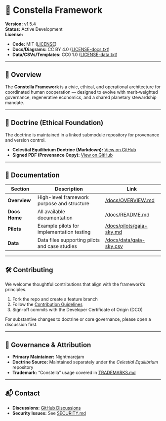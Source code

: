 # 🌌 Constella Framework

**Version:** v1.5.4  
**Status:** Active Development  
**License:**  
- **Code:** MIT ([LICENSE](LICENSE))  
- **Docs/Diagrams:** CC BY 4.0 ([LICENSE-docs.txt](LICENSE-docs.txt))  
- **Data/CSVs/Templates:** CC0 1.0 ([LICENSE-data.txt](LICENSE-data.txt))  

---

## 📖 Overview
The **Constella Framework** is a civic, ethical, and operational architecture for coordinated human cooperation — designed to evolve with merit-weighted governance, regenerative economics, and a shared planetary stewardship mandate.

---

## 🧭 Doctrine (Ethical Foundation)
The doctrine is maintained in a linked submodule repository for provenance and version control.

- **Celestial Equilibrium Doctrine (Markdown):** [View on GitHub](https://github.com/Nightmarejam/celestial-equilibrium/blob/v1.0.0/DOCTRINE.md)  
- **Signed PDF (Provenance Copy):** [View on GitHub](https://github.com/Nightmarejam/celestial-equilibrium/blob/v1.0.0/The_Celestial_Equilibrium.pdf)

---

## 📂 Documentation

| Section | Description | Link |
|---------|-------------|------|
| **Overview** | High-level framework purpose and structure | [/docs/OVERVIEW.md](docs/OVERVIEW.md) |
| **Docs Home** | All available documentation | [/docs/README.md](docs/README.md) |
| **Pilots** | Example pilots for implementation testing | [/docs/pilots/gaia-sky.md](docs/pilots/gaia-sky.md) |
| **Data** | Data files supporting pilots and case studies | [/docs/data/gaia-sky.csv](docs/data/gaia-sky.csv) |

---

## 🛠 Contributing

We welcome thoughtful contributions that align with the framework’s principles.

1. Fork the repo and create a feature branch  
2. Follow the [Contribution Guidelines](CONTRIBUTING.md)  
3. Sign-off commits with the Developer Certificate of Origin (DCO)  

For substantive changes to doctrine or core governance, please open a discussion first.

---

## 📌 Governance & Attribution
- **Primary Maintainer:** Nightmarejam  
- **Doctrine Source:** Maintained separately under the *Celestial Equilibrium* repository  
- **Trademark:** “Constella” usage covered in [TRADEMARKS.md](TRADEMARKS.md)  

---

## 📬 Contact
- **Discussions:** [GitHub Discussions](../../discussions)  
- **Security Issues:** See [SECURITY.md](SECURITY.md)  
